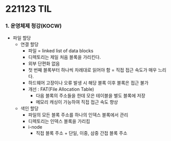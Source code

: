 # 221123 TIL
### 1. 운영체제 청강(KOCW)
* 파일 할당
    * 연결 할당
        * 파일 = linked list of data blocks
        * 디렉토리는 제일 처음 블록을 가리킨다.
        * 외부 단편화 없음
        * 첫 번째 블록부터 하나씩 차례대로 읽어야 함 = 직접 접근 속도가 매우 느리다.
        * 하드웨어 고장이나 오류 발생 시 해당 블록 이후 블록은 접근 불가
        * 개선 : FAT(File Allocation Table)
            * 다음 블록의 주소들을 한데 모은 테이블을 별도 블록에 저장
            * 메모리 캐싱이 가능하여 직접 접근 속도 향상
    * 색인 할당
        * 파일의 모든 블록 주소를 하나의 인덱스 블록에서 관리
        * 디렉토리는 인덱스 블록을 가리킴
        * i-node
            * 직접 블록 주소 + 단일, 이중, 삼중 간접 블록 주소